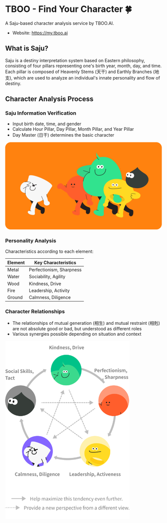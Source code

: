 # TBOO - Find Your Character 🍀

A Saju-based character analysis service by TBOO.AI.

- Website: https://my.tboo.ai

## What is Saju?

Saju is a destiny interpretation system based on Eastern philosophy, consisting of four pillars representing one's birth year, month, day, and time. Each pillar is composed of Heavenly Stems (天干) and Earthly Branches (地支), which are used to analyze an individual's innate personality and flow of destiny.

## Character Analysis Process

### Saju Information Verification

- Input birth date, time, and gender
- Calculate Hour Pillar, Day Pillar, Month Pillar, and Year Pillar
- Day Master (日干) determines the basic character

![character group](./public/images/group.png)

### Personality Analysis

Characteristics according to each element:

| Element | Key Characteristics      |
| ------- | ------------------------ |
| Metal   | Perfectionism, Sharpness |
| Water   | Sociability, Agility     |
| Wood    | Kindness, Drive          |
| Fire    | Leadership, Activity     |
| Ground  | Calmness, Diligence      |

### Character Relationships

- The relationships of mutual generation (相生) and mutual restraint (相剋) are not absolute good or bad, but understood as different roles
- Various synergies possible depending on situation and context

<img src="./public/images/mypage/perspective_en.png" width="400" alt="perspective">
